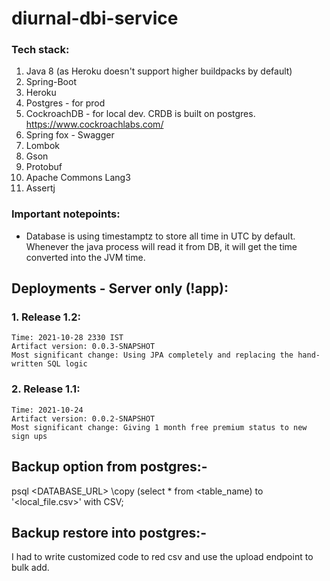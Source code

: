 # diurnal-dbi-service

### Tech stack:

<ol>
<li>Java 8 (as Heroku doesn't support higher buildpacks by default)</li>
<li>Spring-Boot</li>
<li>Heroku</li>
<li>Postgres - for prod</li>
<li>CockroachDB - for local dev. CRDB is built on postgres. <a href="https://www.cockroachlabs.com">https://www.cockroachlabs.com/</a></li>
<li>Spring fox - Swagger</li>
<li>Lombok</li>
<li>Gson</li>
<li>Protobuf</li>
<li>Apache Commons Lang3</li>
<li>Assertj</li>
</ol> 

### Important notepoints:

<ul>
<li>Database is using timestamptz to store all time in UTC by default. Whenever the java process will read it from DB, it will get the time converted into the JVM time.</li>
</ul> 

## Deployments - Server only (!app):

### 1. Release 1.2:

    Time: 2021-10-28 2330 IST
    Artifact version: 0.0.3-SNAPSHOT
    Most significant change: Using JPA completely and replacing the hand-written SQL logic

### 2. Release 1.1:

    Time: 2021-10-24
    Artifact version: 0.0.2-SNAPSHOT
    Most significant change: Giving 1 month free premium status to new sign ups

## Backup option from postgres:-

psql <DATABASE_URL> \copy (select * from <table_name) to '<local_file.csv>' with CSV;

## Backup restore into postgres:-

I had to write customized code to red csv and use the upload endpoint to bulk add.